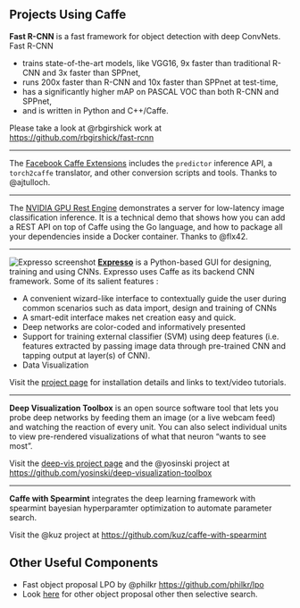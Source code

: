 ## Projects Using Caffe

**Fast R-CNN** is a fast framework for object detection with deep ConvNets. Fast R-CNN
 - trains state-of-the-art models, like VGG16, 9x faster than traditional R-CNN and 3x faster than SPPnet,
 - runs 200x faster than R-CNN and 10x faster than SPPnet at test-time,
 - has a significantly higher mAP on PASCAL VOC than both R-CNN and SPPnet,
 - and is written in Python and C++/Caffe.

Please take a look at @rbgirshick work at https://github.com/rbgirshick/fast-rcnn

***

The [Facebook Caffe Extensions](https://github.com/facebook/fb-caffe-exts) includes the `predictor` inference API, a `torch2caffe` translator, and other conversion scripts and tools. Thanks to @ajtulloch.

***

The [NVIDIA GPU Rest Engine](https://github.com/NVIDIA/gpu-rest-engine) demonstrates a server for low-latency image classification inference. It is a technical demo that shows how you can add a REST API on top of Caffe using the Go language, and how to package all your dependencies inside a Docker container. Thanks to @flx42.

***
![Expresso screenshot](http://val.serc.iisc.ernet.in/expresso/main-screen.png)
**[Expresso](https://github.com/val-iisc/expresso)** is a Python-based GUI for designing, training and using CNNs. Expresso uses Caffe as its backend CNN framework. Some of its salient features : 
 - A convenient wizard-like interface to contextually guide the user during common scenarios
such as data import, design and training of CNNs
 - A smart-edit interface makes net creation easy and quick. 
 - Deep networks are color-coded and informatively presented
 - Support for training external classifier (SVM) using deep features (i.e. features extracted by passing image data through pre-trained CNN and tapping output at layer(s) of CNN).
 - Data Visualization

Visit the [project page](http://val.serc.iisc.ernet.in/expresso) for installation details and links to text/video tutorials.

***

**Deep Visualization Toolbox** is an open source software tool that lets you probe deep networks by feeding them an image (or a live webcam feed) and watching the reaction of every unit. You can also select individual units to view pre-rendered visualizations of what that neuron “wants to see most”.

Visit the [deep-vis project page](http://yosinski.com/deepvis) and the @yosinski project at https://github.com/yosinski/deep-visualization-toolbox

***

**Caffe with Spearmint** integrates the deep learning framework with spearmint bayesian hyperparamter optimization to automate parameter search.

Visit the @kuz project at https://github.com/kuz/caffe-with-spearmint

## Other Useful Components

* Fast object proposal LPO by @philkr https://github.com/philkr/lpo
* Look [here](https://pdollar.wordpress.com/2014/11/18/evaluating-object-proposals/) for other object proposal other then selective search.